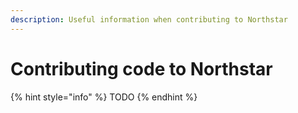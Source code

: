 ```yaml
---
description: Useful information when contributing to Northstar
---
```


# Contributing code to Northstar

{% hint style="info" %}
TODO
{% endhint %}

